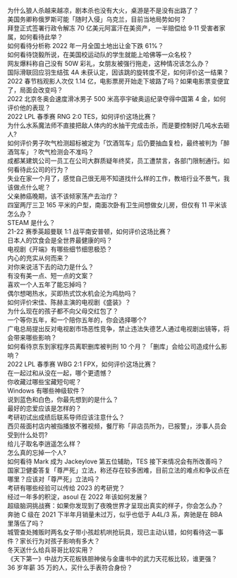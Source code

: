 为什么狼人杀越来越凉，剧本杀也没有大火，桌游是不是没有出路了？  
美国务卿称俄罗斯可能「随时入侵」乌克兰，目前当地局势如何？  
拜登正式签署行政令解冻 70 亿美元阿富汗在美资产， 一半赔偿给 9·11 受害者家属，如何看待此举？  
如何看待分析称 2022 年一月全国土地出让金下跌 61%？  
如何看待饶毅所说，在美国校运动队的学生就能上哈佛等一众名校？  
网友爆料称自己没有 50W 彩礼，女朋友被强行拖走，这种情况该怎么办？  
国际滑联回应羽生结弦 4A 未获认定，因该跳的旋转度不足，如何评价这一结果？  
2022 春节档观影人次仅 1.14 亿，电影票房开始走下坡路了吗？如果电影票变便宜了，局面会改变吗？  
2022 北京冬奥会速度滑冰男子 500 米高亭宇破奥运纪录夺得中国第 4 金，如何评价他的表现？  
2022 LPL 春季赛 RNG 2:0 TES，如何评价这场比赛？  
为什么水系魔法师不直接把敌人体内的水抽干完成击杀，而是要控制好几吨水去砸人?  
如何评价男子吹气检测超标被定为「饮酒驾车」后仍要抽血复检，最终被判为「醉酒驾车」？吹气检测会不准吗？  
成都某建筑公司一员工在公司大群质疑年终奖，员工遭禁言，各部门限制通行。如何看待此公司的行为？  
失业在家一个月了，感觉自己很无用不知道找什么样的工作，教培行业不景气，我该做点什么呢？  
父亲肺癌晚期，该不该倾家荡产去治疗？  
四室两厅三卫 165 平米的户型，南面次卧有卫生间想做女儿房，但仅有 11 平米该怎么办？  
STEAM 是什么？  
21-22 赛季英超曼联 1:1 战平南安普顿，如何评价这场比赛？  
日本人的饮食会是全世界最健康的吗？  
电视剧《开端》有哪些细节细思极恐？  
内心的充实从何而来？  
对你来说活下去的动力是什么？  
有没有美一点、短一点的文案？  
喜欢一个人五年了能忘掉吗？  
偶尔想喝热水，买即热式饮水机会沦为鸡肋吗？  
如何评价宋佳、陈赫主演的电视剧《盛装》？  
为什么现在的孩子都不向父母交红包了？  
一个等你五年，和一个陪你五年的，你会选择哪个?  
广电总局提出反对电视剧市场恶性竞争，禁止违法失德艺人通过电视剧出镜等，将会带来哪些影响？  
如何看待京东到家程序员离职删库被判刑 10 个月？「删库」会给公司造成什么影响？  
2022 LPL 春季赛 WBG 2:1 FPX，如何评价这场比赛？  
在一起过和从没在一起，哪个更遗憾？  
你收藏过哪些宝藏短句呢？  
Windows 有哪些神级软件？  
说到蓝色和白色，你最先想到的是什么？  
最好的恋爱应该是怎样的？  
考研初试出成绩后联系导师应该注意什么？  
西贝莜面村店内被指播放不雅视频，餐厅称「非店员所为，已报警」，涉事人员会受到什么处罚?  
给儿子取名李逍遥怎么样？  
怎么真的忘掉一个人?  
如何看待 Mark 成为 Jackeylove 第五位辅助，TES 接下来情况会有所改善吗？  
国家卫健委答复「尊严死」立法，称还存在较多困难，目前立法的难点和争议点在哪里？应该对「尊严死」立法吗？  
考研有哪些经验可以传给 2023 的考研党？  
经过一年多的积淀，asoul 在 2022 年该如何发展？  
超级脑洞挑战赛：如果你发现到了夜晚世界才呈现出真实的样子，你会怎么办？  
奔驰 C 级在 2021 下半年月销量未过万，似乎也低于 A4L/3 系，奔驰是在 BBA 里落伍了吗？  
城管查处摊贩时两名女子带小孩趁机哄抢玩具，现已主动认错，如何看待这一事件？家长行为对孩子影响有多大？  
冬天送什么给兵哥哥比较实用？  
《天下第一》中战力天花板铁胆神侯与金庸书中的武力天花板比较，谁更强？  
36 岁年薪 35 万的人，买什么手表符合身份？  
